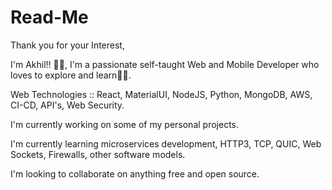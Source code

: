 # Read-Me

Thank you for your Interest,

I'm Akhil!! 👋👋, I'm a passionate self-taught Web and Mobile Developer who loves to explore and learn🧑‍💻.

Web Technologies :: React, MaterialUI, NodeJS, Python, MongoDB, AWS, CI-CD, API's, Web Security.

 I'm currently working on some of my personal projects.
 
 I'm currently learning microservices development, HTTP3, TCP, QUIC, Web Sockets, Firewalls, other software models.
 
 I'm looking to collaborate on anything free and open source.
